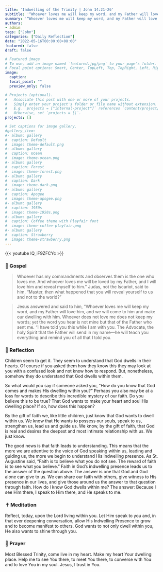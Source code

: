 ```yaml
---
title: 'Indwelling of the Trinity | John 14:21-26'
subtitle: '“Whoever loves me will keep my word, and my Father will love him, and we will come to him and make our dwelling with him.”  John 14:23'
summary: '“Whoever loves me will keep my word, and my Father will love him, and we will come to him and make our dwelling with him.”  John 14:23'
authors:
- admin
tags: ["John"]
categories: ["Daily Reflection"]
date: "2022-05-16T00:00:00+08:00"
featured: false
draft: false

# Featured image
# To use, add an image named `featured.jpg/png` to your page's folder.
# Focal point options: Smart, Center, TopLeft, Top, TopRight, Left, Right, BottomLeft, Bottom, BottomRight
image:
  caption:
  focal_point: ""
  preview_only: false

# Projects (optional).
#   Associate this post with one or more of your projects.
#   Simply enter your project's folder or file name without extension.
#   E.g. `projects = ["internal-project"]` references `content/project/deep-learning/index.md`.
#   Otherwise, set `projects = []`.
projects: []

# Set captions for image gallery.
#gallery_item:
#- album: gallery
#  caption: Default
#  image: theme-default.png
#- album: gallery
#  caption: Ocean
#  image: theme-ocean.png
#- album: gallery
#  caption: Forest
#  image: theme-forest.png
#- album: gallery
#  caption: Dark
#  image: theme-dark.png
#- album: gallery
#  caption: Apogee
#  image: theme-apogee.png
#- album: gallery
#  caption: 1950s
#  image: theme-1950s.png
#- album: gallery
#  caption: Coffee theme with Playfair font
#  image: theme-coffee-playfair.png
#- album: gallery
#  caption: Strawberry
#  image: theme-strawberry.png
---
```


{{< youtube IQ_iF9ZFCYc >}}

### :love_letter: Gospel
> Whoever has my commandments and observes them is the one who loves me. And whoever loves me will be loved by my Father, and I will love him and reveal myself to him.” Judas, not the Iscariot, said to him, “Master, then what happened that you will reveal yourself to us and not to the world?”

> Jesus answered and said to him, “Whoever loves me will keep my word, and my Father will love him, and we will come to him and make our dwelling with him. Whoever does not love me does not keep my words; yet the word you hear is not mine but that of the Father who sent me. “I have told you this while I am with you. The Advocate, the holy Spirit that the Father will send in my name—he will teach you everything and remind you of all that I told you.

### :speech_balloon: Reflection
Children seem to get it.  They seem to understand that God dwells in their hearts.  Of course if you asked them how they know this they may look at you with a confused look and not know how to respond.  But, nonetheless, somehow they do understand that God dwells within them.

So what would you say if someone asked you, “How do you know that God comes and makes His dwelling within you?”  Perhaps you also may be at a loss for words to describe this incredible mystery of our faith.   Do you believe this to be true?  That God wants to make your heart and soul His dwelling place?  If so, how does this happen?

By the gift of faith we, like little children, just know that God wants to dwell within us.  We know that He wants to possess our souls, speak to us, strengthen us, lead us and guide us.  We know, by the gift of faith, that God is real and desires the deepest and most intimate relationship with us.  We just know.

The good news is that faith leads to understanding.  This means that the more we are attentive to the voice of God speaking within us, leading and guiding us, the more we begin to understand His indwelling presence.  As St. Augustine said, “Faith is to believe what you do not see. The reward of faith is to see what you believe.”  Faith in God’s indwelling presence leads us to the answer of the question above.  The answer is one that God and God alone can give to us.  We can share our faith with others, give witness to His presence in our lives, and give those around us the answer to that question through faith.  How do I know God dwells within me?  The answer: Because I see Him there, I speak to Him there, and He speaks to me.  

### :latin_cross: Meditation
Reflect, today, upon the Lord living within you.  Let Him speak to you and, in that ever deepening conversation, allow His Indwelling Presence to grow and to become manifest to others.  God wants to not only dwell within you, He also wants to shine through you.

### :pray: Prayer
Most Blessed Trinity, come live in my heart.  Make my heart Your dwelling place.  Help me to see You there, to meet You there, to converse with You and to love You in my soul.  Jesus, I trust in You.
